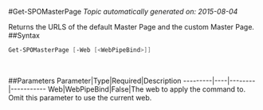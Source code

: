 #Get-SPOMasterPage
*Topic automatically generated on: 2015-08-04*

Returns the URLS of the default Master Page and the custom Master Page.
##Syntax
```powershell
Get-SPOMasterPage [-Web [<WebPipeBind>]]
```
&nbsp;

##Parameters
Parameter|Type|Required|Description
---------|----|--------|-----------
Web|WebPipeBind|False|The web to apply the command to. Omit this parameter to use the current web.
